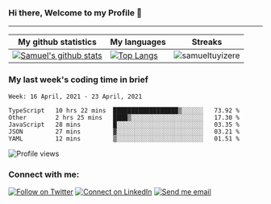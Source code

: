 ### Hi there, Welcome to my Profile 👋

___

|My github statistics|My languages|Streaks|
|-|-|-|
|[![Samuel's github stats](https://github-readme-stats.vercel.app/api?username=samueltuyizere&count_private=true&show_icons=true&theme=dark&hide_title=true)](https://github.com/samueltuyizere)|[![Top Langs](https://github-readme-stats.vercel.app/api/top-langs/?username=samueltuyizere&show_icons=true&langs_count=10&theme=dark&layout=compact&hide_title=true)](https://github.com/samueltuyizere)|![samueltuyizere](https://github-readme-streak-stats.herokuapp.com/?user=samueltuyizere&theme=dark)

### My last week's coding time in brief
<!--START_SECTION:waka-->
```text
Week: 16 April, 2021 - 23 April, 2021

TypeScript   10 hrs 22 mins  ██████████████████▒░░░░░░   73.92 % 
Other        2 hrs 25 mins   ████▒░░░░░░░░░░░░░░░░░░░░   17.30 % 
JavaScript   28 mins         █░░░░░░░░░░░░░░░░░░░░░░░░   03.35 % 
JSON         27 mins         ▓░░░░░░░░░░░░░░░░░░░░░░░░   03.21 % 
YAML         12 mins         ▒░░░░░░░░░░░░░░░░░░░░░░░░   01.51 % 
```
<!--END_SECTION:waka-->

![Profile views](https://gpvc.arturio.dev/samueltuyizere)  


### Connect with me:

[![Follow on Twitter](https://img.shields.io/badge/--twitter?label=Twitter&logo=Twitter&style=social)](https://twitter.com/samueltuyizere) [![Connect on LinkedIn](https://img.shields.io/badge/--linkedin?label=LinkedIn&logo=LinkedIn&style=social)](https://www.linkedin.com/in/samueltuyizere) [![Send me email](https://img.shields.io/badge/--gmail?label=Gmail&logo=Gmail&style=social)](samueltuyizere0@gmail.com)
